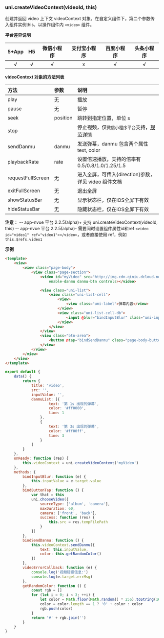 ### uni.createVideoContext(videoId, this)
创建并返回 video 上下文 videoContext 对象。在自定义组件下，第二个参数传入组件实例this，以操作组件内 ``<video>`` 组件。

**平台差异说明**

|5+App|H5|微信小程序|支付宝小程序|百度小程序|头条小程序|
|:-:|:-:|:-:|:-:|:-:|:-:|
|√|√|√|x|√|√|

**videoContext 对象的方法列表**

|方法|参数|说明|
|:-|:-|:-|
|play|无|播放|
|pause|无|暂停|
|seek|position|跳转到指定位置，单位 s|
|stop||停止视频，仅`微信小程序平台`支持，[规范详情](https://developers.weixin.qq.com/miniprogram/dev/api/VideoContext.stop.html)|
|sendDanmu|danmu|发送弹幕，danmu 包含两个属性 text, color|
|playbackRate|rate|设置倍速播放，支持的倍率有 0.5/0.8/1.0/1.25/1.5|
|requestFullScreen|无|进入全屏，可传入{direction}参数，详见 video 组件文档|
|exitFullScreen|无|退出全屏|
|showStatusBar|无|显示状态栏，仅在iOS全屏下有效|
|hideStatusBar|无|隐藏状态栏，仅在iOS全屏下有效|

**注意：**
-- app-nvue 平台 2.2.5(alpha)+ 支持 uni.createVideoContext(videoId, this)
-- app-nvue 平台 2.2.5(alpha)- 需要同时设置组件属性id和ref ``<video id="video1" ref="video1"></video>``，或者直接使用 ref，例如 ``this.$refs.video1``

**示例**

```html
<template>
	<view>
		<view class="page-body">
			<view class="page-section">
				<video id="myVideo" src="http://img.cdn.qiniu.dcloud.net.cn/wap2appvsnative.mp4" @error="videoErrorCallback" :danmu-list="danmuList"
				    enable-danmu danmu-btn controls></video>

				<view class="uni-list">
					<view class="uni-list-cell">
						<view>
							<view class="uni-label">弹幕内容</view>
						</view>
						<view class="uni-list-cell-db">
							<input @blur="bindInputBlur" class="uni-input" type="text" placeholder="在此处输入弹幕内容" />
						</view>
					</view>
				</view>
				<view class="btn-area">
					<button @tap="bindSendDanmu" class="page-body-button" formType="submit">发送弹幕</button>
				</view>
			</view>
		</view>
	</view>
</template>
```
```javascript
export default {
	data() {
		return {
			title: 'video',
			src: '',
			inputValue: '',
			danmuList: [{
					text: '第 1s 出现的弹幕',
					color: '#ff0000',
					time: 1
				},
				{
					text: '第 3s 出现的弹幕',
					color: '#ff00ff',
					time: 3
				}
			]
		}
	},
	onReady: function (res) {
		this.videoContext = uni.createVideoContext('myVideo')
	},
	methods: {
		bindInputBlur: function (e) {
			this.inputValue = e.target.value
		},
		bindButtonTap: function () {
			var that = this
			uni.chooseVideo({
				sourceType: ['album', 'camera'],
				maxDuration: 60,
				camera: ['front', 'back'],
				success: function (res) {
					this.src = res.tempFilePath
				}
			})
		},
		bindSendDanmu: function () {
			this.videoContext.sendDanmu({
				text: this.inputValue,
				color: this.getRandomColor()
			})
		},
		videoErrorCallback: function (e) {
			console.log('视频错误信息:')
			console.log(e.target.errMsg)
		},
		getRandomColor: function () {
			const rgb = []
			for (let i = 0; i < 3; ++i) {
				let color = Math.floor(Math.random() * 256).toString(16)
				color = color.length == 1 ? '0' + color : color
				rgb.push(color)
			}
			return '#' + rgb.join('')
		}
	}
}
```